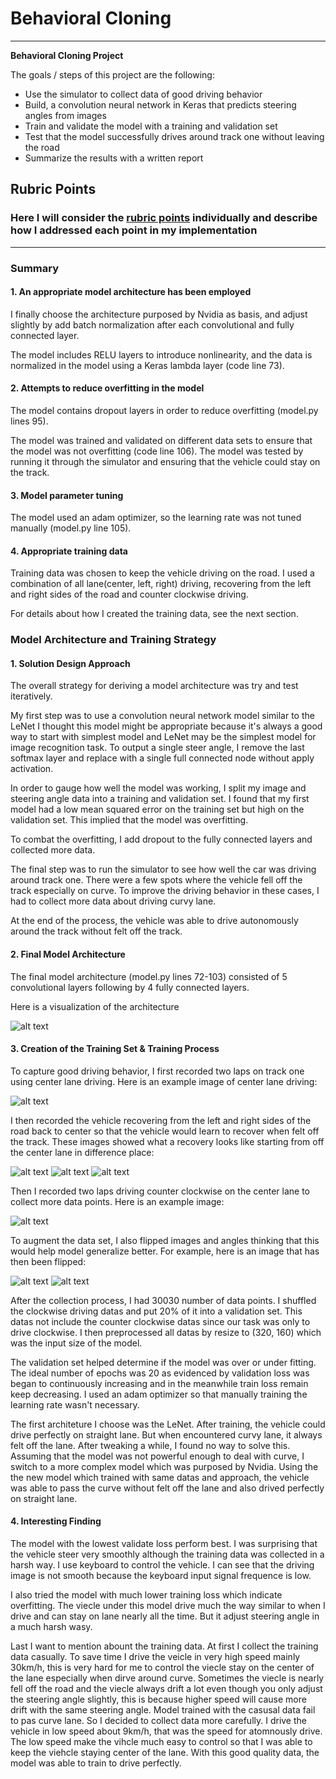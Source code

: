 # **Behavioral Cloning**

---

**Behavioral Cloning Project**

The goals / steps of this project are the following:

* Use the simulator to collect data of good driving behavior
* Build, a convolution neural network in Keras that predicts steering angles from images
* Train and validate the model with a training and validation set
* Test that the model successfully drives around track one without leaving the road
* Summarize the results with a written report

[//]: # (Image References)

[image1]: ./examples/model.png "Model Visualization"
[image2]: ./examples/normal.png "Grayscaling"
[image3]: ./examples/recovery-1.png "Recovery Image"
[image4]: ./examples/recovery-2.png "Recovery Image"
[image5]: ./examples/recovery-3.png "Recovery Image"
[image6]: ./examples/flip-before.png "Normal Image"
[image7]: ./examples/flip-after.png "Flipped Image"
[image8]: ./examples/counter-clockwise.png "Grayscaling"


## Rubric Points

### Here I will consider the [rubric points](https://review.udacity.com/#!/rubrics/432/view) individually and describe how I addressed each point in my implementation

---

### Summary

#### 1. An appropriate model architecture has been employed

I finally choose the architecture purposed by Nvidia as basis, and adjust slightly by add batch normalization after each convolutional and fully connected layer.

The model includes RELU layers to introduce nonlinearity, and the data is normalized in the model using a Keras lambda layer (code line 73).

#### 2. Attempts to reduce overfitting in the model

The model contains dropout layers in order to reduce overfitting (model.py lines 95).

The model was trained and validated on different data sets to ensure that the model was not overfitting (code line 106). The model was tested by running it through the simulator and ensuring that the vehicle could stay on the track.

#### 3. Model parameter tuning

The model used an adam optimizer, so the learning rate was not tuned manually (model.py line 105).

#### 4. Appropriate training data

Training data was chosen to keep the vehicle driving on the road. I used a combination of all lane(center, left, right) driving, recovering from the left and right sides of the road and counter clockwise driving.

For details about how I created the training data, see the next section.

### Model Architecture and Training Strategy

#### 1. Solution Design Approach

The overall strategy for deriving a model architecture was try and test iteratively.

My first step was to use a convolution neural network model similar to the LeNet I thought this model might be appropriate because it's always a good way to start with simplest model and LeNet may be the simplest model for image recognition task. To output a single steer angle, I remove the last softmax layer and replace with a single full connected node without apply activation.

In order to gauge how well the model was working, I split my image and steering angle data into a training and validation set. I found that my first model had a low mean squared error on the training set but high on the validation set. This implied that the model was overfitting.

To combat the overfitting, I add dropout to the fully connected layers and collected more data.

The final step was to run the simulator to see how well the car was driving around track one. There were a few spots where the vehicle fell off the track especially on curve. To improve the driving behavior in these cases, I had to collect more data about driving curvy lane.

At the end of the process, the vehicle was able to drive autonomously around the track without felt off the track.

#### 2. Final Model Architecture

The final model architecture (model.py lines 72-103) consisted of 5 convolutional layers following by 4 fully connected layers.

Here is a visualization of the architecture

![alt text][image1]

#### 3. Creation of the Training Set & Training Process

To capture good driving behavior, I first recorded two laps on track one using center lane driving. Here is an example image of center lane driving:

![alt text][image2]

I then recorded the vehicle recovering from the left and right sides of the road back to center so that the vehicle would learn to recover when felt off the track. These images showed what a recovery looks like starting from off the center lane in difference place:

![alt text][image3]
![alt text][image4]
![alt text][image5]

Then I recorded two laps driving counter clockwise on the center lane to collect more data points. Here is an example image:

![alt text][image8]

To augment the data set, I also flipped images and angles thinking that this would help model generalize better. For example, here is an image that has then been flipped:

![alt text][image6]
![alt text][image7]

After the collection process, I had 30030 number of data points. I shuffled the clockwise driving datas and put 20% of it into a validation set. This datas not include the counter clockwise datas since our task was only to drive clockwise. I then preprocessed all datas by resize to (320, 160) which was the input size of the model.

The validation set helped determine if the model was over or under fitting. The ideal number of epochs was 20 as evidenced by validation loss was began to continuously increasing and in the meanwhile train loss remain keep decreasing. I used an adam optimizer so that manually training the learning rate wasn't necessary.

The first architeture I choose was the LeNet. After training, the vehicle could drive perfectly on straight lane. But when encountered curvy lane, it always felt off the lane. After tweaking a while, I found no way to solve this. Assuming that the model was not powerful enough to deal with curve, I switch to a more complex model which was purposed by Nvidia. Using the the new model which trained with same datas and approach, the vehicle was able to pass the curve without felt off the lane and also drived perfectly on straight lane.

#### 4. Interesting Finding

The model with the lowest validate loss perform best. I was surprising that the vehicle steer very smoothly although the training data was collected in a harsh way. I use keyboard to control the vehicle. I can see that the driving image is not smooth because the keyboard input signal frequence is low.

I also tried the model with much lower training loss which indicate overfitting. The viecle under this model drive much the way similar to when I drive and can stay on lane nearly all the time. But it adjust steering angle in a much harsh wasy.

Last I want to mention abount the training data. At first I collect the training data casually. To save time I drive the veicle in very high speed mainly 30km/h, this is very hard for me to control the viecle stay on the center of the lane especially when dirve around curve. Sometimes the viecle is nearly fell off the road and the viecle always drift a lot even though you only adjust the steering angle slightly, this is because higher speed will cause more drift with the same steering angle. Model trained with the casusal data fail to pas curve lane. So I decided to collect data more carefully. I drive the vehicle in low speed about 9km/h, that was the speed for atomnously drive. The low speed make the vihcle much easy to control so that I was able to keep the viehcle staying center of the lane. With this good quality data, the model was able to train to drive perfectly.